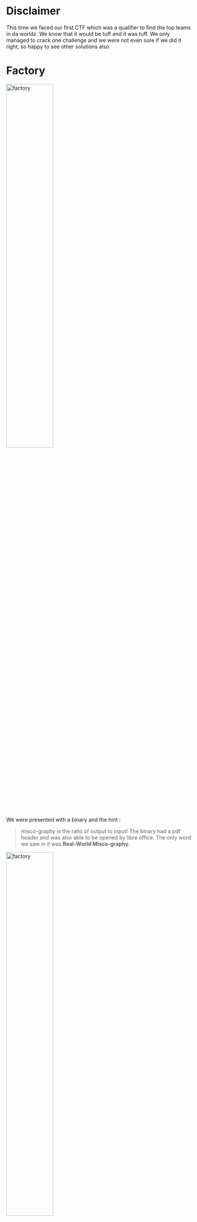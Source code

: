 # Disclaimer

This time we faced our first CTF which was a qualifier to find the top teams in da worldz. We know that it would be tuff and it was tuff. We only managed to crack one challenge and we were not even sure if we did it right, so happy to see other solutions also

# Factory

 <img src="factory" alt="factory" width="50%" height="50%">

We were presented with a binary and the hint :
> misco-graphy is the ratio of output to input!
The binary had a pdf header and was also able to be opened by libre office. The only word we saw in it was **Real-World Misco-graphy**. 

 <img src="factory_libre" alt="factory" width="50%" height="50%">
 
Cause this was also the hint in the Challenge description we started to google it. We only found unusful garbage like this [Misco-graphy](https://www.facebook.comMISCO.Refractometer/). So still no clue whats the deal with Misco-graphy but we were sure that we have something embeded in the file, cause thats the way our evilfriends hide whatever they want.
So we used binwalk to check if any other files based on their header were in the pdf. So we ran
```console
# binwalk factory.pdf

DECIMAL       HEXADECIMAL     DESCRIPTION
--------------------------------------------------------------------------------
0             0x0             PDF document, version: "1.5"
76            0x4C            Zlib compressed data, best compression
1506          0x5E2           Zlib compressed data, best compression
16311         0x3FB7          Zlib compressed data, best compression
24876         0x612C          Zlib compressed data, best compression
32901         0x8085          Zlib compressed data, best compression
49887         0xC2DF          Zlib compressed data, best compression
58998         0xE676          Zlib compressed data, best compression
67312         0x106F0         Zlib compressed data, best compression
74544         0x12330         Zlib compressed data, best compression
81977         0x14039         Zlib compressed data, best compression
82798         0x1436E         Zlib compressed data, best compression
83619         0x146A3         Zlib compressed data, best compression
84395         0x149AB         Zlib compressed data, best compression
85214         0x14CDE         Zlib compressed data, best compression
86033         0x15011         Zlib compressed data, best compression
86853         0x15345         Zlib compressed data, best compression
87673         0x15679         Zlib compressed data, best compression
88960         0x15B80         Zlib compressed data, best compression
91317         0x164B5         Zlib compressed data, best compression
91884         0x166EC         Zlib compressed data, default compression
93705         0x16E09         Zlib compressed data, default compression

```
So yeah there were definitly more insight so we let binwalk extract with -e everything and had a look into it. We found with a simple String search for **ASIS** that the first stream 0x4C was the only one matching.
So we opened the file in our favorite text editor (kidding just my favorite Text editor):

<img src="factory_text" alt="factory" width="50%" height="50%">

Based on the words we see here that probably it was an PDF in PDF, but no clue how to recover the header for that. Probably binwalk was not the right Tool to beginn with. Regardless we figured out that everything in the format [\(...\)] was part of the searched flag. Also based on the Welcome Flag we knew that the words must be linked together via _ . So we conculuded that empty brackets mean _ and after some text transformations we had:
**ASIS{PDF_1N_PDF_iZ_A_T4sK_fOR_fOreEnSic5_L0v3RS}**

We pasted it into the webside and voila we got our first and only challenge for the evening. We knew that there are better ways to solve this challenge, but many roads let to rome. Happy to see other Solutions to get an idea how data extraction with pdfs works in general. Cause would this be a real challenge we would not have had the hints that we are searching for a string with ASIS{..._..} and we did not had a valid secon pdf. But only 250 Teams had this solution at the end of the day so we were happy.

# Welcome

<img src="Welcome" alt="Welcome" width="50%" height="50%">

This was not really a challenge. You should just read the rules under [https://asisctf.com/rules](https://asisctf.com/rules) and we found at the end the flag:
**ASIS{W3lc0me_t0_The_ASIS_CTF_Mad3_w1th_L0ve}**
But the important part was that we knew now that all flags start with ASIS{ and the string inside the brackets are most likely connected with underscores. This was actually helpful for the only challenge we managed to finish.